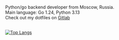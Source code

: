 Python/go backend developer from Moscow, Russia. <br>
Main language: Go 1.24, Python 3.13 <br>
Check out my dotfiles on [Gitlab](https://gitlab.com/teadove/dotfiles)<br><br>
<!-- [![Anurag's GitHub stats](https://github-readme-stats.vercel.app/api?username=teadove&show_icons=true&show_icons=true&hide=contribs,issues)](https://github.com/anuraghazra/github-readme-stats) -->
[![Top Langs](https://github-readme-stats.vercel.app/api/top-langs/?username=teadove&exclude_repo=Screeps,kodiki-aviahack,arxiv-journal-parsing,amazing-digital-template&theme=dracula&layout=compact)](https://github.com/anuraghazra/github-readme-stats)
